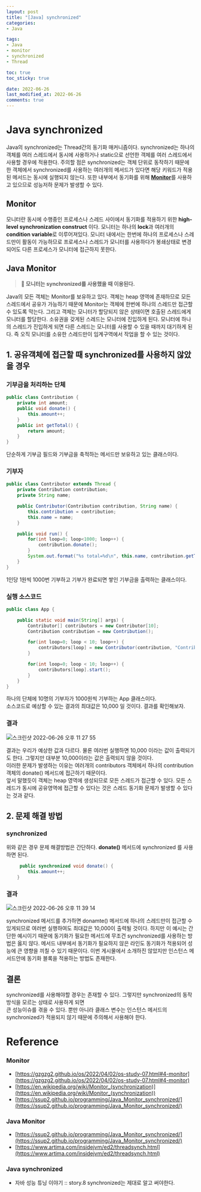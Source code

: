 ```yaml
---
layout: post
title: "[Java] synchronized"
categories:
- Java

tags:
- Java
- monitor
- synchronized
- Thread

toc: true
toc_sticky: true

date: 2022-06-26
last_modified_at: 2022-06-26
comments: true
---
```

# Java synchronized 
Java의 synchronized는 Thread간의 동기화 매커니즘이다. synchronized는 하나의 객체를 여러 스레드에서 동시에 사용하거나
static으로 선언한 객체를 여러 스레드에서 사용할 경우에 적용한다. 주의할 점은 synchronized는 객체 단위로 동작하기 때문에
한 객체에서 synchronized를 사용하는 여러개의 메서드가 있다면 해당 키워드가 적용된 메서드는 동시에 실행되지 않는다.
또한 내부에서 동기화를 위해 [**Monitor**](https://en.wikipedia.org/wiki/Monitor_(synchronization))를 사용하고 있으므로 성능저하 문제가 발생할 수 있다. 
 

## Monitor
모니터란 동시에 수행중인 프로세스나 스레드 사이에서 동기화를 적용하기 위한 **high-level synchronization construct** 이다.
모니터는 하나의 **lock**과 여러개의 **condition variable**로 이루어져있다. 모니터 내에서는 한번에 하나의 프로세스나 스레드만이 활동이 가능하므로
프로세스나 스레드가 모니터를 사용하다가 봉쇄상태로 변경되어도 다른 프로세스가 모니터에 접근하지 못한다.

## Java Monitor
> **📌 모니터는 synchronized를 사용했을 때 이용된다.** 

Java의 모든 객체는 Monitor를 보유하고 있다. 객체는 heap 영역에 존재하므로 모든 스레드에서 공유가 가능하기 때문에 Monitor는 객체에 한번에 하나의 스레드만 접근할 수 있도록 막는다. 
그리고 객체는 모니터가 할당되지 않은 상태이면 호출된 스레드에게 모니터를 할당한다. 소유권을 갖게된 스레드는 모니터에 진입하게 된다. 모니터에 하나의 스레드가 진입하게 되면 다른 스레드는
모니터를 사용할 수 있을 때까지 대기하게 된다. 즉 오직 모니터를 소유한 스레드만이 임계구역에서 작업을 할 수 있는 것이다.

## 1. 공유객체에 접근할 때 synchronized를 사용하지 않았을 경우

### 기부금을 처리하는 단체
```java
public class Contribution {
    private int amount;
    public void donate() {
        this.amount++;
    }
    public int getTotal() {
        return amount;
    }
}
```
단순하게 기부금 필드와 기부금을 축적하는 메서드만 보유하고 있는 클래스이다. 

### 기부자
```java
public class Contributor extends Thread {
    private Contribution contribution;
    private String name;

    public Contributor(Contribution contribution, String name) {
        this.contribution = contribution;
        this.name = name;
    }

    public void run() {
        for(int loop=0; loop<1000; loop++) {
            contribution.donate();
        }
        System.out.format("%s total=%d\n", this.name, contribution.getTotal());
    }
}
```
1인당 1원씩 1000번 기부하고 기부가 완료되면 쌓인 기부금을 출력하는 클래스이다.

### 실행 소스코드
```java
public class App {

    public static void main(String[] args) {
        Contributor[] contributors = new Contributor[10];
        Contribution contribution = new Contribution();

        for(int loop=0; loop < 10; loop++) {
            contributors[loop] = new Contributor(contribution, "Contributor"+loop);
        }

        for(int loop=0; loop < 10; loop++) {
            contributors[loop].start();
        }
    }
}
```
하나의 단체에 10명의 기부자가 1000원씩 기부하는 App 클래스이다.  
소스코드로 예상할 수 있는 결과의 최대값은 10,000 일 것이다. 결과를 확인해보자.

### 결과
![스크린샷 2022-06-26 오후 11 27 55](https://user-images.githubusercontent.com/56028408/175819107-4f2f559c-e58e-4491-877b-eb90d68d0ff2.png)

결과는 우리가 예상한 값과 다르다. 물론 여러번 실행하면 10,000 이라는 값이 출력되기도 한다. 그렇지만 대부분 10,000이라는 값은 출력되지 않을 것이다.  
이러한 문제가 발생하는 이유는 여러개의 contributors 객체에서 하나의 contribution 객체의 donate() 메서드에 접근하기 때문이다.   
앞서 말했듯이 객체는 heap 영역에 생성되므로 모든 스레드가 접근할 수 있다. 모든 스레드가 동시에 공유영역에 접근할 수 있다는 것은 스레드 동기화 문제가 발생할 수 있다는 것과 같다.

## 2. 문제 해결 방법
### synchronized
위와 같은 경우 문제 해결방법은 간단하다. **donate()** 메서드에 synchronized 를 사용하면 된다.

```java
     public synchronized void donate() {
        this.amount++;
    }
```

### 결과
![스크린샷 2022-06-26 오후 11 39 14](https://user-images.githubusercontent.com/56028408/175819627-034845b1-3155-40a4-b08a-c1c79bd09982.png)

synchronized 메서드를 추가하면 donamte() 메서드에 하나의 스레드만이 접근할 수 있게되므로 여러번 실행하여도 최대값은 10,000이 출력될 것이다.
하지만 이 예시는 간단한 예시이기 때문에 동기화가 필요한 메서드에 무조건 synchronized를 사용하는 방법은 옳지 않다.
메서드 내부에서 동기화가 필요하지 않은 라인도 동기화가 적용되어 성능에 큰 영향을 끼칠 수 있기 때문이다. 이번 게시물에서 소개하진 않았지만 인스턴스 메서드안에 동기화 블록을 적용하는 방법도 존재한다.

## 결론
synchronized를 사용해야할 경우는 존재할 수 있다. 그렇지만 synchronized의 동작 방식을 모르는 상태로 사용하게 되면  
큰 성능이슈를 겪을 수 있다. 뿐만 아니라 클래스 변수는 인스턴스 메서드의 synchronized가 적용되지 않기 때문에 주의해서 사용해야 한다. 


# Reference
### Monitor 
- [https://gzgzg2.github.io/os/2022/04/02/os-study-07.html#4-monitor](https://gzgzg2.github.io/os/2022/04/02/os-study-07.html#4-monitor)
- [https://en.wikipedia.org/wiki/Monitor_(synchronization)](https://en.wikipedia.org/wiki/Monitor_(synchronization))
- [https://ssup2.github.io/programming/Java_Monitor_synchronized/](https://ssup2.github.io/programming/Java_Monitor_synchronized/)

### Java Monitor
- [https://ssup2.github.io/programming/Java_Monitor_synchronized/](https://ssup2.github.io/programming/Java_Monitor_synchronized/)
- [https://www.artima.com/insidejvm/ed2/threadsynch.html](https://www.artima.com/insidejvm/ed2/threadsynch.html)

### Java synchronized
- 자바 성능 튜닝 이야기 :: story.8 synchronized는 제대로 알고 써야한다. 
















